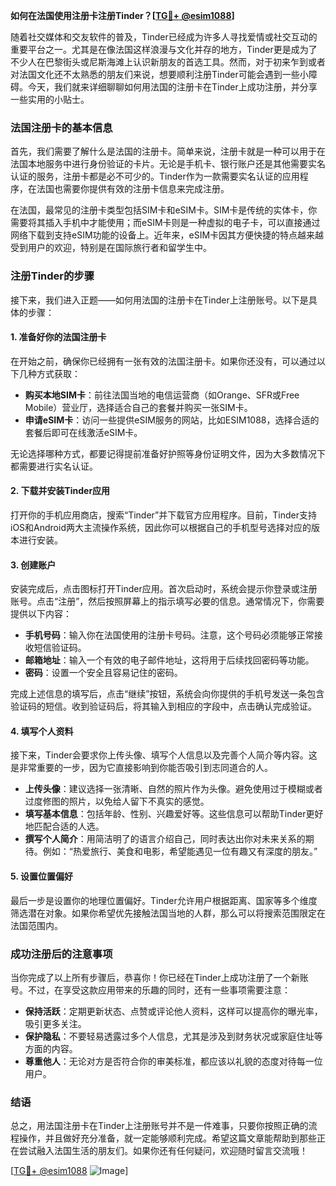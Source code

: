 **如何在法国使用注册卡注册Tinder？[[TG💪+ @esim1088](https://t.me/s/esim1088)]**

随着社交媒体和交友软件的普及，Tinder已经成为许多人寻找爱情或社交互动的重要平台之一。尤其是在像法国这样浪漫与文化并存的地方，Tinder更是成为了不少人在巴黎街头或尼斯海滩上认识新朋友的首选工具。然而，对于初来乍到或者对法国文化还不太熟悉的朋友们来说，想要顺利注册Tinder可能会遇到一些小障碍。今天，我们就来详细聊聊如何用法国的注册卡在Tinder上成功注册，并分享一些实用的小贴士。

### 法国注册卡的基本信息

首先，我们需要了解什么是法国的注册卡。简单来说，注册卡就是一种可以用于在法国本地服务中进行身份验证的卡片。无论是手机卡、银行账户还是其他需要实名认证的服务，注册卡都是必不可少的。Tinder作为一款需要实名认证的应用程序，在法国也需要你提供有效的注册卡信息来完成注册。

在法国，最常见的注册卡类型包括SIM卡和eSIM卡。SIM卡是传统的实体卡，你需要将其插入手机中才能使用；而eSIM卡则是一种虚拟的电子卡，可以直接通过网络下载到支持eSIM功能的设备上。近年来，eSIM卡因其方便快捷的特点越来越受到用户的欢迎，特别是在国际旅行者和留学生中。

### 注册Tinder的步骤

接下来，我们进入正题——如何用法国的注册卡在Tinder上注册账号。以下是具体的步骤：

#### 1. 准备好你的法国注册卡

在开始之前，确保你已经拥有一张有效的法国注册卡。如果你还没有，可以通过以下几种方式获取：

- **购买本地SIM卡**：前往法国当地的电信运营商（如Orange、SFR或Free Mobile）营业厅，选择适合自己的套餐并购买一张SIM卡。
- **申请eSIM卡**：访问一些提供eSIM服务的网站，比如ESIM1088，选择合适的套餐后即可在线激活eSIM卡。

无论选择哪种方式，都要记得提前准备好护照等身份证明文件，因为大多数情况下都需要进行实名认证。

#### 2. 下载并安装Tinder应用

打开你的手机应用商店，搜索“Tinder”并下载官方应用程序。目前，Tinder支持iOS和Android两大主流操作系统，因此你可以根据自己的手机型号选择对应的版本进行安装。

#### 3. 创建账户

安装完成后，点击图标打开Tinder应用。首次启动时，系统会提示你登录或注册账号。点击“注册”，然后按照屏幕上的指示填写必要的信息。通常情况下，你需要提供以下内容：

- **手机号码**：输入你在法国使用的注册卡号码。注意，这个号码必须能够正常接收短信验证码。
- **邮箱地址**：输入一个有效的电子邮件地址，这将用于后续找回密码等功能。
- **密码**：设置一个安全且容易记住的密码。

完成上述信息的填写后，点击“继续”按钮，系统会向你提供的手机号发送一条包含验证码的短信。收到验证码后，将其输入到相应的字段中，点击确认完成验证。

#### 4. 填写个人资料

接下来，Tinder会要求你上传头像、填写个人信息以及完善个人简介等内容。这是非常重要的一步，因为它直接影响到你能否吸引到志同道合的人。

- **上传头像**：建议选择一张清晰、自然的照片作为头像。避免使用过于模糊或者过度修图的照片，以免给人留下不真实的感觉。
- **填写基本信息**：包括年龄、性别、兴趣爱好等。这些信息可以帮助Tinder更好地匹配合适的人选。
- **撰写个人简介**：用简洁明了的语言介绍自己，同时表达出你对未来关系的期待。例如：“热爱旅行、美食和电影，希望能遇见一位有趣又有深度的朋友。”

#### 5. 设置位置偏好

最后一步是设置你的地理位置偏好。Tinder允许用户根据距离、国家等多个维度筛选潜在对象。如果你希望优先接触法国当地的人群，那么可以将搜索范围限定在法国范围内。

### 成功注册后的注意事项

当你完成了以上所有步骤后，恭喜你！你已经在Tinder上成功注册了一个新账号。不过，在享受这款应用带来的乐趣的同时，还有一些事项需要注意：

- **保持活跃**：定期更新状态、点赞或评论他人资料，这样可以提高你的曝光率，吸引更多关注。
- **保护隐私**：不要轻易透露过多个人信息，尤其是涉及到财务状况或家庭住址等方面的内容。
- **尊重他人**：无论对方是否符合你的审美标准，都应该以礼貌的态度对待每一位用户。

### 结语

总之，用法国注册卡在Tinder上注册账号并不是一件难事，只要你按照正确的流程操作，并且做好充分准备，就一定能够顺利完成。希望这篇文章能帮助到那些正在尝试融入法国生活的朋友们。如果你还有任何疑问，欢迎随时留言交流哦！

[[TG💪+ @esim1088](https://t.me/s/esim1088) ![Image](https://i.postimg.cc/4NQfJmqS/Snipaste-2025-05-13-00-14-12.png)]